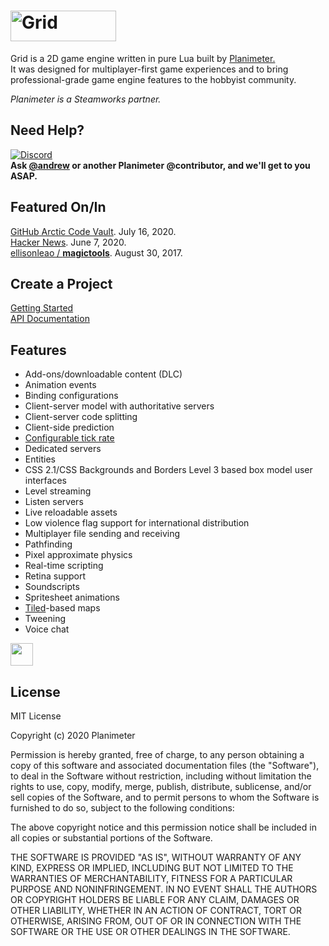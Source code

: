 # <img src="/images/gui/logo_dark@2x.png?raw=true" width="169" height="49" title="Grid">  
Grid is a 2D game engine written in pure Lua built by
[Planimeter.](https://www.planimeter.org/)  
It was designed for multiplayer-first game experiences and to bring  
professional-grade game engine features to the hobbyist community.

*Planimeter is a Steamworks partner.*

## Need Help?
[![Discord](https://img.shields.io/badge/chat-on%20discord-brightgreen.svg)](https://discord.gg/Gbj4jnv?utm_source=badge&utm_medium=badge&utm_campaign=pr-badge&utm_content=badge)  
**Ask [@andrew](https://github.com/andrewmcwatters) or another
Planimeter @contributor, and we'll get to you ASAP.**

## Featured On/In
[GitHub Arctic Code Vault](https://archiveprogram.github.com/). July 16, 2020.  
[Hacker News](https://news.ycombinator.com/front?day=2020-06-07). June 7, 2020.  
[ellisonleao / **magictools**](https://github.com/ellisonleao/magictools). August 30, 2017.  

## Create a Project
[Getting Started](http://www.planimeter.org/grid-sdk/tutorials/Getting_Started)  
[API Documentation](http://www.planimeter.org/grid-sdk/api/Home)

## Features
* Add-ons/downloadable content (DLC)
* Animation events
* Binding configurations
* Client-server model with authoritative servers
* Client-server code splitting
* Client-side prediction
* [Configurable tick rate](https://www.planimeter.org/grid-sdk/api/Tick_rate_and_bandwidth)
* Dedicated servers
* Entities
* CSS 2.1/CSS Backgrounds and Borders Level 3 based box model user interfaces
* Level streaming
* Listen servers
* Live reloadable assets
* Low violence flag support for international distribution
* Multiplayer file sending and receiving
* Pathfinding
* Pixel approximate physics
* Real-time scripting
* Retina support
* Soundscripts
* Spritesheet animations
* [Tiled](http://www.mapeditor.org/ "Tiled")-based maps
* Tweening
* Voice chat

[<img src="https://static.itch.io/images/badge.svg" height="36">](https://andrewmcwatters.itch.io/grid-sdk)

## License
MIT License

Copyright (c) 2020 Planimeter

Permission is hereby granted, free of charge, to any person obtaining a copy
of this software and associated documentation files (the "Software"), to deal
in the Software without restriction, including without limitation the rights
to use, copy, modify, merge, publish, distribute, sublicense, and/or sell
copies of the Software, and to permit persons to whom the Software is
furnished to do so, subject to the following conditions:

The above copyright notice and this permission notice shall be included in all
copies or substantial portions of the Software.

THE SOFTWARE IS PROVIDED "AS IS", WITHOUT WARRANTY OF ANY KIND, EXPRESS OR
IMPLIED, INCLUDING BUT NOT LIMITED TO THE WARRANTIES OF MERCHANTABILITY,
FITNESS FOR A PARTICULAR PURPOSE AND NONINFRINGEMENT. IN NO EVENT SHALL THE
AUTHORS OR COPYRIGHT HOLDERS BE LIABLE FOR ANY CLAIM, DAMAGES OR OTHER
LIABILITY, WHETHER IN AN ACTION OF CONTRACT, TORT OR OTHERWISE, ARISING FROM,
OUT OF OR IN CONNECTION WITH THE SOFTWARE OR THE USE OR OTHER DEALINGS IN THE
SOFTWARE.
